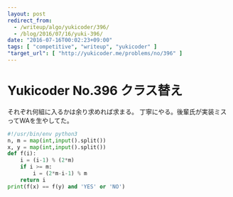 ```yaml
---
layout: post
redirect_from:
  - /writeup/algo/yukicoder/396/
  - /blog/2016/07/16/yuki-396/
date: "2016-07-16T00:02:23+09:00"
tags: [ "competitive", "writeup", "yukicoder" ]
"target_url": [ "http://yukicoder.me/problems/no/396" ]
---
```


# Yukicoder No.396 クラス替え

それぞれ何組に入るかは余り求めれば求まる。
丁寧にやる。後輩氏が実装ミスってWAを生やしてた。

``` python
#!/usr/bin/env python3
n, m = map(int,input().split())
x, y = map(int,input().split())
def f(i):
    i = (i-1) % (2*m)
    if i >= m:
        i = (2*m-i-1) % m
    return i
print(f(x) == f(y) and 'YES' or 'NO')
```
